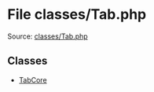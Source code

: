 File classes/Tab.php
=========

Source: [classes/Tab.php](https://github.com/PrestaShop/PrestaShop/blob/1.5.3.0/classes/Tab.php)


Classes
-------

* [TabCore](class.TabCore.md)

